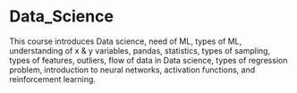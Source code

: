 # Data_Science

This course introduces Data science, need of ML, types of ML, understanding of x & y variables, pandas, statistics, types of sampling, types of features, outliers, flow of data in Data science, types of regression problem, introduction to neural networks, activation functions, and reinforcement learning.
